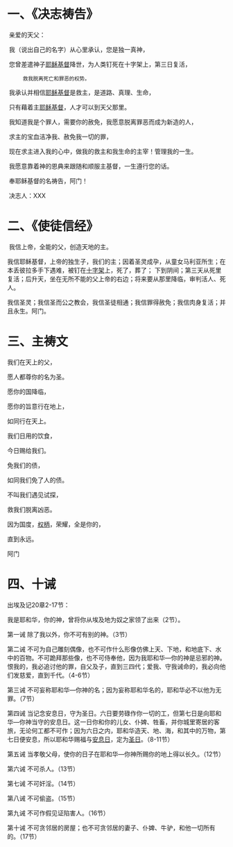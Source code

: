 # 一、《决志祷告》

​	亲爱的天父：

​    		我（说出自己的名字）从心里承认，您是独一真神，

​			您曾差遣神子[耶稣基督](https://www.baidu.com/s?wd=耶稣基督&tn=44039180_cpr&fenlei=mv6quAkxTZn0IZRqIHckPjm4nH00T1dWPhnYuWcsnyF9njFWnywB0ZwV5Hcvrjm3rH6sPfKWUMw85HfYnjn4nH6sgvPsT6KdThsqpZwYTjCEQLGCpyw9Uz4Bmy-bIi4WUvYETgN-TLwGUv3EPjnknHn4njnv)降世，为人类钉死在十字架上，第三日复活，

   		 救我脱离死亡和罪恶的权势。

​    		我承认并相信[耶稣基督](https://www.baidu.com/s?wd=耶稣基督&tn=44039180_cpr&fenlei=mv6quAkxTZn0IZRqIHckPjm4nH00T1dWPhnYuWcsnyF9njFWnywB0ZwV5Hcvrjm3rH6sPfKWUMw85HfYnjn4nH6sgvPsT6KdThsqpZwYTjCEQLGCpyw9Uz4Bmy-bIi4WUvYETgN-TLwGUv3EPjnknHn4njnv)是救主，是道路、真理、生命，

​    		只有藉着主[耶稣基督](https://www.baidu.com/s?wd=耶稣基督&tn=44039180_cpr&fenlei=mv6quAkxTZn0IZRqIHckPjm4nH00T1dWPhnYuWcsnyF9njFWnywB0ZwV5Hcvrjm3rH6sPfKWUMw85HfYnjn4nH6sgvPsT6KdThsqpZwYTjCEQLGCpyw9Uz4Bmy-bIi4WUvYETgN-TLwGUv3EPjnknHn4njnv)，人才可以到天父那里。

​    		我知道我是个罪人，需要你的赦免，我愿意脱离罪恶而成为新造的人，

​    		求主的宝血洁净我、赦免我一切的罪，

​    		现在求主进入我的心中，做我的救主和我生命的主宰！管理我的一生。

​    		我愿意靠着神的恩典来跟随和顺服主基督，一生遵行您的话。

​    		奉耶稣基督的名祷告，阿门！



​																														决志人：XXX

# 二、《使徒信经》

​		我信上帝，全能的父，创造天地的主。

​    	我信耶稣基督，上帝的独生子，我们的主；因着圣灵成孕，从童女马利亚所生；在本丢彼拉多手下遇难，被钉在[十字架](https://baike.baidu.com/item/十字架)上，死了，葬了； 下到阴间；第三天从死里复活；后升天，坐在无所不能的父上帝的右边；将来要从那里降临，审判活人、死人。

​    	我信圣灵；我信圣而公之教会，我信圣徒相通；我信罪得赦免；我信肉身复活；并且永生。阿门。



# 三、主祷文

我们在天上的父，

愿人都尊你的名为圣。

愿你的国降临，

愿你的旨意行在地上，

如同行在天上。

我们日用的饮食，

今日赐给我们。

免我们的债，

如同我们免了人的债。

不叫我们遇见试探，

救我们脱离凶恶。

因为国度，[权柄](https://baike.baidu.com/item/权柄)，荣耀，全是你的，

直到永远。

阿门



# 四、十诫

出埃及记20章2-17节：

我是耶和华，你的神，曾将你从埃及地为奴之家领了出来（2节）。

第一诫 除了我以外，你不可有别的神。（3节）

第二诫 不可为自己雕刻偶像，也不可作什么形像仿佛上天、下地，和地底下、水中的百物。不可跪拜那些像，也不可侍奉他，因为我耶和华—你的神是忌邪的神。恨我的，我必追讨他的罪，自父及子，直到三四代；爱我、守我诫命的，我必向他们发慈爱，直到千代。（4-6节）

第三诫 不可妄称耶和华—你神的名；因为妄称耶和华名的，耶和华必不以他为无罪。（7节）

第四诫 当记念安息日，守为圣日。六日要劳碌作你一切的工，但第七日是向耶和华—你神当守的安息日。这一日你和你的儿女、仆婢、牲畜，并你城里寄居的客旅，无论何工都不可作；因为六日之内，耶和华造天、地、海，和其中的万物，第七日便安息，所以耶和华赐福与[安息日](https://baike.baidu.com/item/安息日)，定为[圣日](https://baike.baidu.com/item/圣日)。（8-11节）

第五诫 当孝敬父母，使你的日子在耶和华—你神所赐你的地上得以长久。（12节）

第六诫 不可杀人。（13节）

第七诫 不可奸淫。（14节）

第八诫 不可偷盗。（15节）

第九诫 不可作假见证陷害人。（16节）

第十诫 不可贪邻居的房屋；也不可贪邻居的妻子、仆婢、牛驴，和他一切所有的。（17节）